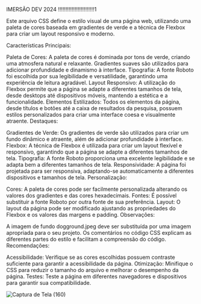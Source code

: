 IMERSÃO DEV 2024 !!!!!!!!!!!!!!!!!!!!!!!!1

Este arquivo CSS define o estilo visual de uma página web, utilizando uma paleta de cores baseada em gradientes de verde e a técnica de Flexbox para criar um layout responsivo e moderno.

Características Principais:

Paleta de Cores: A paleta de cores é dominada por tons de verde, criando uma atmosfera natural e relaxante. Gradientes suaves são utilizados para adicionar profundidade e dinamismo à interface.
Tipografia: A fonte Roboto foi escolhida por sua legibilidade e versatilidade, garantindo uma experiência de leitura agradável.
Layout Responsivo: A utilização do Flexbox permite que a página se adapte a diferentes tamanhos de tela, desde desktops até dispositivos móveis, mantendo a estética e a funcionalidade.
Elementos Estilizados: Todos os elementos da página, desde títulos e botões até a caixa de resultados da pesquisa, possuem estilos personalizados para criar uma interface coesa e visualmente atraente.
Destaques:

Gradientes de Verde: Os gradientes de verde são utilizados para criar um fundo dinâmico e atraente, além de adicionar profundidade à interface.
Flexbox: A técnica de Flexbox é utilizada para criar um layout flexível e responsivo, garantindo que a página se adapte a diferentes tamanhos de tela.
Tipografia: A fonte Roboto proporciona uma excelente legibilidade e se adapta bem a diferentes tamanhos de tela.
Responsividade: A página foi projetada para ser responsiva, adaptando-se automaticamente a diferentes dispositivos e tamanhos de tela.
Personalização:

Cores: A paleta de cores pode ser facilmente personalizada alterando os valores dos gradientes e das cores hexadecimais.
Fontes: É possível substituir a fonte Roboto por outra fonte de sua preferência.
Layout: O layout da página pode ser modificado ajustando as propriedades do Flexbox e os valores das margens e padding.
Observações:

A imagem de fundo dogground.jpeg deve ser substituída por uma imagem apropriada para o seu projeto.
Os comentários no código CSS explicam as diferentes partes do estilo e facilitam a compreensão do código.
Recomendações:

Acessibilidade: Verifique se as cores escolhidas possuem contraste suficiente para garantir a acessibilidade da página.
Otimização: Minifique o CSS para reduzir o tamanho do arquivo e melhorar o desempenho da página.
Testes: Teste a página em diferentes navegadores e dispositivos para garantir sua compatibilidade.

![Captura de Tela (160)](https://github.com/user-attachments/assets/9a8a5730-62c0-4118-a0d9-993b49443fb7)

